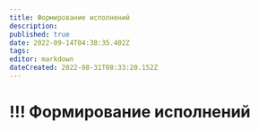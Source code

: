 ```yaml
---
title: Формирование исполнений
description: 
published: true
date: 2022-09-14T04:38:35.402Z
tags: 
editor: markdown
dateCreated: 2022-08-31T08:33:20.152Z
---
```


# !!! Формирование исполнений

